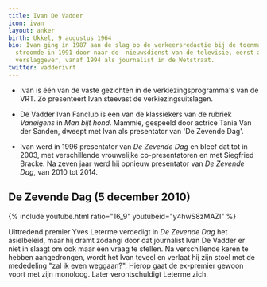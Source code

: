 ```yaml
---
title: Ivan De Vadder
icon: ivan
layout: anker
birth: Ukkel, 9 augustus 1964
bio: Ivan ging in 1987 aan de slag op de verkeersredactie bij de toenmalige BRT en
  stroomde in 1991 door naar de  nieuwsdienst van de televisie, eerst als algemeen
  verslaggever, vanaf 1994 als journalist in de Wetstraat.
twitter: vadderivrt
---
```


* Ivan is één van de vaste gezichten in de verkiezingsprogramma's van de VRT. Zo presenteert Ivan steevast de verkiezingsuitslagen.

* De Vadder Ivan Fanclub is een van de klassiekers van de rubriek <cite>Vaneigens</cite> in <cite>Man bijt hond</cite>. Mammie, gespeeld door actrice Tania Van der Sanden, dweept met Ivan als presentator van 'De Zevende Dag'.

* Ivan werd in 1996 presentator van <cite>De Zevende Dag</cite> en bleef dat tot in 2003, met verschillende vrouwelijke co-presentatoren en met Siegfried Bracke. Na zeven jaar werd hij opnieuw presentator van <cite>De Zevende Dag</cite>, van 2010 tot 2014.

<div class="alt">
<h2>De Zevende Dag (5 december 2010)</h2>
{% include youtube.html ratio="16_9" youtubeid="y4hwS8zMAZI" %}
<p>Uittredend premier Yves Leterme verdedigt in <cite>De Zevende Dag</cite> het asielbeleid, maar hij dramt zodangi door dat journalist Ivan De Vadder er niet in slaagt om ook maar één vraag te stellen. Na verschillende keren te hebben aangedrongen, wordt het Ivan teveel en verlaat hij zijn stoel met de mededeling "zal ik even weggaan?". Hierop gaat de ex-premier gewoon voort met zijn monoloog. Later verontschuldigt Leterme zich.</p>
</div>
